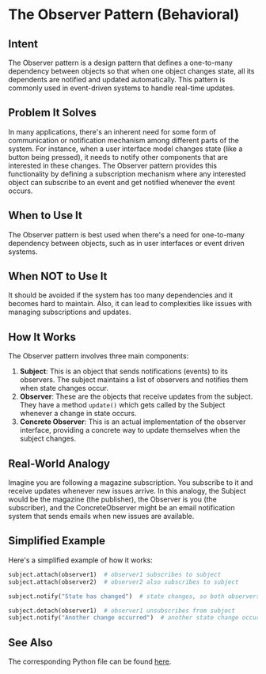 # The Observer Pattern (Behavioral)

## Intent

The Observer pattern is a design pattern that defines a one-to-many dependency between objects so that when one object changes state, all its dependents are notified and updated automatically. This pattern is commonly used in event-driven systems to handle real-time updates.

## Problem It Solves

In many applications, there's an inherent need for some form of communication or notification mechanism among different parts of the system. For instance, when a user interface model changes state (like a button being pressed), it needs to notify other components that are interested in these changes. The Observer pattern provides this functionality by defining a subscription mechanism where any interested object can subscribe to an event and get notified whenever the event occurs.

## When to Use It

The Observer pattern is best used when there's a need for one-to-many dependency between objects, such as in user interfaces or event driven systems.

## When NOT to Use It

It should be avoided if the system has too many dependencies and it becomes hard to maintain. Also, it can lead to complexities like issues with managing subscriptions and updates.

## How It Works

The Observer pattern involves three main components:

1. **Subject**: This is an object that sends notifications (events) to its observers. The subject maintains a list of observers and notifies them when state changes occur.
2. **Observer**: These are the objects that receive updates from the subject. They have a method `update()` which gets called by the Subject whenever a change in state occurs.
3. **Concrete Observer**: This is an actual implementation of the observer interface, providing a concrete way to update themselves when the subject changes.

## Real-World Analogy

Imagine you are following a magazine subscription. You subscribe to it and receive updates whenever new issues arrive. In this analogy, the Subject would be the magazine (the publisher), the Observer is you (the subscriber), and the ConcreteObserver might be an email notification system that sends emails when new issues are available.

## Simplified Example

Here's a simplified example of how it works:

```python
subject.attach(observer1)  # observer1 subscribes to subject
subject.attach(observer2)  # observer2 also subscribes to subject

subject.notify("State has changed")  # state changes, so both observers are notified

subject.detach(observer1)  # observer1 unsubscribes from subject
subject.notify("Another change occurred")  # another state change occurs, but now only observer2 is notified
```

## See Also

The corresponding Python file can be found [here](https://github.com/taggedzi/python-design-pattern-rag/blob/main/patterns/behavioral/observer.py).
